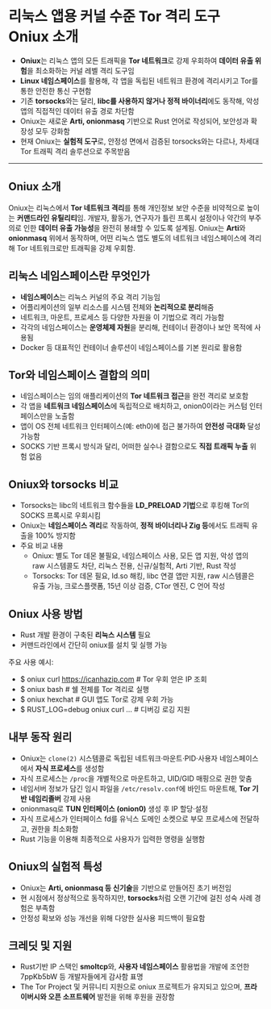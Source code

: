 # 리눅스 앱용 커널 수준 Tor 격리 도구 Oniux 소개


* **Oniux**는 리눅스 앱의 모든 트래픽을 **Tor 네트워크**로 강제 우회하여 **데이터 유출 위험**을 최소화하는 커널 레벨 격리 도구임
* **Linux 네임스페이스**를 활용해, 각 앱을 독립된 네트워크 환경에 격리시키고 Tor를 통한 안전한 통신 구현함
* 기존 **torsocks**와는 달리, **libc를 사용하지 않거나 정적 바이너리**에도 동작해, 악성 앱의 직접적인 데이터 유출 경로 차단함
* Oniux는 새로운 **Arti, onionmasq** 기반으로 Rust 언어로 작성되어, 보안성과 확장성 모두 강화함
* 현재 Oniux는 **실험적 도구**로, 안정성 면에서 검증된 torsocks와는 다르나, 차세대 Tor 트래픽 격리 솔루션으로 주목받음

---

Oniux 소개
--------

Oniux는 리눅스에서 **Tor 네트워크 격리**를 통해 개인정보 보안 수준을 비약적으로 높이는 **커맨드라인 유틸리티**임. 개발자, 활동가, 연구자가 틀린 프록시 설정이나 약간의 부주의로 인한 **데이터 유출 가능성**을 완전히 봉쇄할 수 있도록 설계됨. Oniux는 **Arti**와 **onionmasq** 위에서 동작하며, 어떤 리눅스 앱도 별도의 네트워크 네임스페이스에 격리해 Tor 네트워크로만 트래픽을 강제 우회함.

리눅스 네임스페이스란 무엇인가
----------------

* **네임스페이스**는 리눅스 커널의 주요 격리 기능임
* 어플리케이션의 일부 리소스를 시스템 전체와 **논리적으로 분리**해줌
* 네트워크, 마운트, 프로세스 등 다양한 자원을 이 기법으로 격리 가능함
* 각각의 네임스페이스는 **운영체제 자원**을 분리해, 컨테이너 환경이나 보안 목적에 사용됨
* Docker 등 대표적인 컨테이너 솔루션이 네임스페이스를 기본 원리로 활용함

Tor와 네임스페이스 결합의 의미
------------------

* 네임스페이스는 임의 애플리케이션의 **Tor 네트워크 접근**을 완전 격리로 보호함
* 각 앱을 **네트워크 네임스페이스**에 독립적으로 배치하고, onion0이라는 커스텀 인터페이스만을 노출함
* 앱이 OS 전체 네트워크 인터페이스(예: eth0)에 접근 불가하여 **안전성 극대화** 달성 가능함
* SOCKS 기반 프록시 방식과 달리, 어떠한 실수나 결함으로도 **직접 트래픽 누출** 위험 없음

Oniux와 torsocks 비교
------------------

* Torsocks는 libc의 네트워크 함수들을 **LD\_PRELOAD 기법**으로 후킹해 Tor의 SOCKS 프록시로 우회시킴
* Oniux는 **네임스페이스 격리**로 작동하여, **정적 바이너리나 Zig 등**에서도 트래픽 유출을 100% 방지함
* 주요 비교 내용
  + Oniux: 별도 Tor 데몬 불필요, 네임스페이스 사용, 모든 앱 지원, 악성 앱의 raw 시스템콜도 차단, 리눅스 전용, 신규/실험적, Arti 기반, Rust 작성
  + Torsocks: Tor 데몬 필요, ld.so 해킹, libc 연결 앱만 지원, raw 시스템콜은 유출 가능, 크로스플랫폼, 15년 이상 검증, CTor 엔진, C 언어 작성

Oniux 사용 방법
-----------

* Rust 개발 환경이 구축된 **리눅스 시스템** 필요
* 커맨드라인에서 간단히 oniux를 설치 및 실행 가능

주요 사용 예시:

* $ oniux curl <https://icanhazip.com> # Tor 우회 얻은 IP 조회
* $ oniux bash # 쉘 전체를 Tor 격리로 실행
* $ oniux hexchat # GUI 앱도 Tor로 강제 우회 가능
* $ RUST\_LOG=debug oniux curl ... # 디버깅 로깅 지원

내부 동작 원리
--------

* Oniux는 `clone(2)` 시스템콜로 독립된 네트워크·마운트·PID·사용자 네임스페이스에서 **자식 프로세스**를 생성함
* 자식 프로세스는 `/proc`을 개별적으로 마운트하고, UID/GID 매핑으로 권한 맞춤
* 네임서버 정보가 담긴 임시 파일을 `/etc/resolv.conf`에 바인드 마운트해, **Tor 기반 네임리졸버** 강제 사용
* onionmasq로 **TUN 인터페이스 (onion0)** 생성 후 IP 할당·설정
* 자식 프로세스가 인터페이스 fd를 유닉스 도메인 소켓으로 부모 프로세스에 전달하고, 권한을 최소화함
* Rust 기능을 이용해 최종적으로 사용자가 입력한 명령을 실행함

Oniux의 실험적 특성
-------------

* Oniux는 **Arti, onionmasq 등 신기술**을 기반으로 만들어진 초기 버전임
* 현 시점에서 정상적으로 동작하지만, **torsocks**처럼 오랜 기간에 걸친 성숙 사례 경험은 부족함
* 안정성 확보와 성능 개선을 위해 다양한 실사용 피드백이 필요함

크레딧 및 지원
--------

* Rust기반 IP 스택인 **smoltcp**와, **사용자 네임스페이스** 활용법을 개발에 조언한 7ppKb5bW 등 개발자들에게 감사함 표명
* The Tor Project 및 커뮤니티 지원으로 oniux 프로젝트가 유지되고 있으며, **프라이버시와 오픈 소프트웨어** 발전을 위해 후원을 권장함
